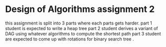 # Design of Algorithms assignment 2 
this assignment is split into 3 parts where each parts gets harder.
part 1 student is expected to write a heap tree 
part 2 student derives a variant of DAG using whatever algorithms to compute the shortest path
part 3 student are expected to come up with rotations  for binary search tree .

